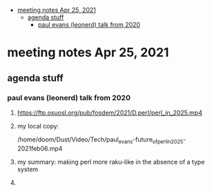 - [meeting notes Apr 25, 2021](#orgd8c1ee9)
  - [agenda stuff](#orgd0b8137)
    - [paul evans (leonerd) talk from 2020](#org2adb01a)


<a id="orgd8c1ee9"></a>

# meeting notes Apr 25, 2021


<a id="orgd0b8137"></a>

## agenda stuff


<a id="org2adb01a"></a>

### paul evans (leonerd) talk from 2020

1.  <https://ftp.osuosl.org/pub/fosdem/2021/D.perl/perl_in_2025.mp4>

2.  my local copy:

    /home/doom/Dust/Video/Tech/paul<sub>evans</sub>-future<sub>of</sub><sub>perl</sub><sub>in</sub><sub>2025</sub>-2021feb06.mp4

3.  my summary: making perl more raku-like in the absence of a type system

4.

